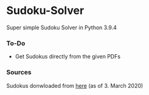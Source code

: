 # Sudoku-Solver
Super simple Sudoku Solver in Python 3.9.4

### To-Do
- Get Sudokus directly from the given PDFs

### Sources
Sudokus donwloaded from [here](http://www.sudoku-download.de/sudoku_9x9.php) (as of 3. March 2020)
